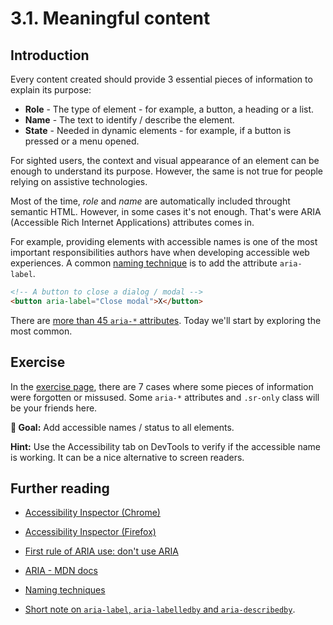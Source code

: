 # 3.1. Meaningful content

## Introduction

Every content created should provide 3 essential pieces of information to explain its purpose:

- **Role** - The type of element - for example, a button, a heading or a list.
- **Name** - The text to identify / describe the element.
- **State** - Needed in dynamic elements - for example, if a button is pressed or a menu opened.

For sighted users, the context and visual appearance of an element can be enough to understand its purpose. However, the same is not true for people relying on assistive technologies.

Most of the time, _role_ and _name_ are automatically included throught semantic HTML. However, in some cases it's not enough. That's were ARIA (Accessible Rich Internet Applications) attributes comes in.

For example, providing elements with accessible names is one of the most important responsibilities authors have when developing accessible web experiences. A common [naming technique](https://www.w3.org/TR/wai-aria-practices/#names_and_descriptions) is to add the attribute `aria-label`.

```html
<!-- A button to close a dialog / modal -->
<button aria-label="Close modal">X</button>
```

There are [more than 45 `aria-*` attributes](https://www.w3.org/WAI/PF/aria-1.1/states_and_properties). Today we'll start by exploring the most common.

## Exercise

In the [exercise page](../exercises/3.1.html),
there are 7 cases where some pieces of information were forgotten or missused. Some `aria-*` attributes and `.sr-only` class will be your friends here.

**🎯 Goal:** Add accessible names / status to all elements.

**Hint:** Use the Accessibility tab on DevTools to verify if the accessible name is working. It can be a nice alternative to screen readers.

## Further reading

- [Accessibility Inspector (Chrome)](https://www.youtube.com/watch?v=xWPMfcjhts8)
- [Accessibility Inspector (Firefox)](https://www.youtube.com/watch?v=7mqqgIxX_NU&t)
- [First rule of ARIA use: don't use ARIA](https://w3c.github.io/using-aria/#rule1)
- [ARIA - MDN docs](https://developer.mozilla.org/en-US/docs/Web/Accessibility/ARIA)
- [Naming techniques](https://www.w3.org/TR/wai-aria-practices/#names_and_descriptions)

- [Short note on `aria-label`, `aria-labelledby` and `aria-describedby`](https://developer.paciellogroup.com/blog/2017/07/short-note-on-aria-label-aria-labelledby-and-aria-describedby/).
